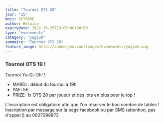 ```yaml
---
title: "Tournoi OTS 20"
jour: "25"
mois: OCTOBRE
author: Héloïse
expirydate: 2022-10-25T23:00:00+00:00
type: "evenements"
category: "yugioh"
sommaire: "Tournoi OTS 20"
feature_image: http://aubeaujeu.com/images/evenements/yugioh.png
---
```

### Tournoi OTS 19 !

Tournoi Yu-Gi-Oh! !

- MARDI :  début du tournoi à 19h
- PAF: 5€
- PRIZE: 1x OTS 20 par joueur et des lots en plus pour le top !

L'inscription est obligatoire afin que l'on réserver le bon nombre de tables !
Inscription par message sur la page facebook ou par SMS (attention, pas d'appel !) au 0627098873
